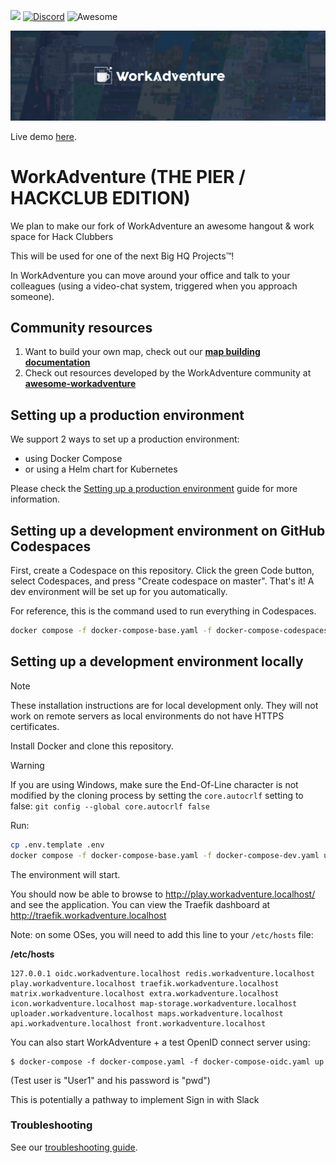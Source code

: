 ![](https://github.com/thecodingmachine/workadventure/workflows/Continuous%20Integration/badge.svg) [![Discord](https://img.shields.io/discord/821338762134290432?label=Discord)](https://discord.gg/G6Xh9ZM9aR) ![Awesome](https://awesome.re/badge.svg)

![WorkAdventure office image](README-MAP.png)

Live demo [here](https://play.staging.workadventu.re/@/tcm/workadventure/wa-village).

# WorkAdventure (THE PIER / HACKCLUB EDITION)


We plan to make our fork of WorkAdventure an awesome hangout & work space for Hack Clubbers

This will be used for one of the next Big HQ Projects™!

In WorkAdventure you can move around your office and talk to your colleagues (using a video-chat system, triggered when you approach someone).


## Community resources

1. Want to build your own map, check out our **[map building documentation](https://docs.workadventu.re/map-building/)**
2. Check out resources developed by the WorkAdventure community at **[awesome-workadventure](https://github.com/workadventure/awesome-workadventure)**

## Setting up a production environment

We support 2 ways to set up a production environment:

- using Docker Compose
- or using a Helm chart for Kubernetes

Please check the [Setting up a production environment](docs/others/self-hosting/install.md) guide for more information.

## Setting up a development environment on GitHub Codespaces

First, create a Codespace on this repository. Click the green Code button, select Codespaces, and press "Create codespace on master". That's it! A dev environment will be set up for you automatically.

For reference, this is the command used to run everything in Codespaces.

```bash
docker compose -f docker-compose-base.yaml -f docker-compose-codespaces.yaml up --force-recreate
```

## Setting up a development environment locally

> [!NOTE]
> These installation instructions are for local development only. They will not work on
> remote servers as local environments do not have HTTPS certificates.

Install Docker and clone this repository.

> [!WARNING]
> If you are using Windows, make sure the End-Of-Line character is not modified by the cloning process by setting
> the `core.autocrlf` setting to false: `git config --global core.autocrlf false`

Run:

```bash
cp .env.template .env
docker compose -f docker-compose-base.yaml -f docker-compose-dev.yaml up --force-recreate
```

The environment will start.

You should now be able to browse to http://play.workadventure.localhost/ and see the application.
You can view the Traefik dashboard at http://traefik.workadventure.localhost

Note: on some OSes, you will need to add this line to your `/etc/hosts` file:

**/etc/hosts**
```
127.0.0.1 oidc.workadventure.localhost redis.workadventure.localhost play.workadventure.localhost traefik.workadventure.localhost matrix.workadventure.localhost extra.workadventure.localhost icon.workadventure.localhost map-storage.workadventure.localhost uploader.workadventure.localhost maps.workadventure.localhost api.workadventure.localhost front.workadventure.localhost
```

You can also start WorkAdventure + a test OpenID connect server using:

```console
$ docker-compose -f docker-compose.yaml -f docker-compose-oidc.yaml up
```

(Test user is "User1" and his password is "pwd")

This is potentially a pathway to implement Sign in with Slack


### Troubleshooting

See our [troubleshooting guide](docs/others/troubleshooting.md). 
